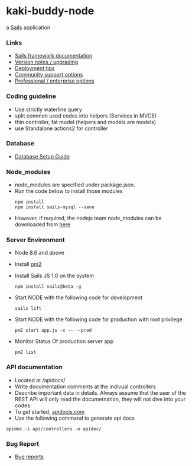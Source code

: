# kaki-buddy-node

a [Sails](https://sailsjs.com) application


### Links

+ [Sails framework documentation](https://sailsjs.com/documentation)
+ [Version notes / upgrading](https://sailsjs.com/documentation/upgrading)
+ [Deployment tips](https://sailsjs.com/documentation/concepts/deployment)
+ [Community support options](https://sailsjs.com/support)
+ [Professional / enterprise options](https://sailsjs.com/studio)

### Coding guideline

* Use strictly waterline query
* split common used codes into helpers (Services in MVCS)
* thin controller, fat model (helpers and models are models)
* use Standalone actions2 for controller

### Database

* [Database Setup Guide](/database/README.md)

### Node_modules
* node_modules are specified under package.json.
* Run the code below to install those modules
  ```
  npm install
  npm install sails-mysql --save
  ```
* However, if required, the nodejs team node_modules can be downloaded from [here](https://1drv.ms/u/s!Ai4y_rBFATUq93aS3i8lExcmwwPO)

### Server Environment
* Node 8.6 and above
* Install [pm2](http://pm2.keymetrics.io/)
* Install Sails JS 1.0 on the system
  ```
  npm install sails@beta -g
  ```
* Start NODE with the following code for development
  ```
  sails lift
  ```

* Start NODE with the following code for production with root privilege
  ```
  pm2 start app.js -x -- --prod
  ```
* Monitor Status Of production server app
  ```
  pm2 list
  ```


### API documentation

* Located at /apidocs/
* Write documentation comments at the indivual controllers
* Describe important data in details. Always assume that the user of the REST API will only read the documetnation, they will not dive into your codes
* To get started,  [apidocjs.com](http://apidocjs.com/#getting-started)
* Use the following command to generate api docs

```
apidoc -i api/controllers -o apidoc/
```
### Bug Report

* [Bug reports](CONTRIBUTING.md#bugs)

